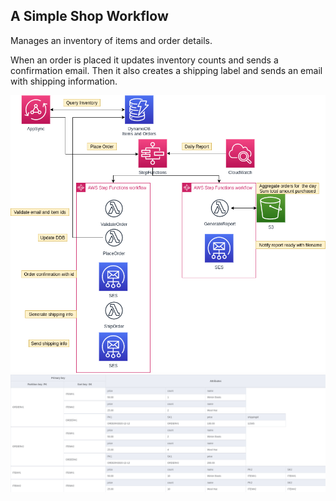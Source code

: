 ## A Simple Shop Workflow

Manages an inventory of items and order details.

When an order is placed it updates inventory counts and sends a confirmation email.
Then it also creates a shipping label and sends an email with shipping information.


![diagram](./SimpleShop.png)
![diagram](./data.png)